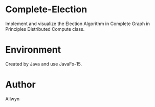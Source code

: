 # Complete-Election
Implement and visualize the Election Algorithm in Complete Graph in Principles Distributed Compute class.
# Environment
Created by Java and use JavaFx-15.
# Author
Ailwyn
